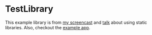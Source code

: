 # TestLibrary

This example library is from [my screencast](http://samsoff.es/posts/screencast-reuse-code-across-iphone-applications-with-a-static-library-and-git) and [talk](http://samsoff.es/mobilex) about using static libraries. Also, checkout the [example app](http://github.com/samsoffes/iphone-library-test-app).
